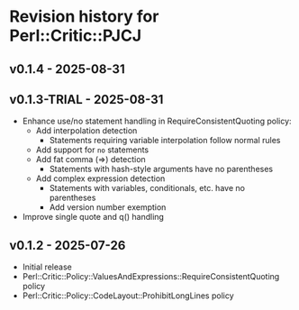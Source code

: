 # Revision history for Perl::Critic::PJCJ

## v0.1.4 - 2025-08-31

## v0.1.3-TRIAL - 2025-08-31

- Enhance use/no statement handling in RequireConsistentQuoting policy:
  - Add interpolation detection
    - Statements requiring variable interpolation follow normal rules
  - Add support for `no` statements
  - Add fat comma (=>) detection
    - Statements with hash-style arguments have no parentheses
  - Add complex expression detection
    - Statements with variables, conditionals, etc. have no parentheses
    - Add version number exemption
- Improve single quote and q() handling

## v0.1.2 - 2025-07-26

- Initial release
- Perl::Critic::Policy::ValuesAndExpressions::RequireConsistentQuoting policy
- Perl::Critic::Policy::CodeLayout::ProhibitLongLines policy
